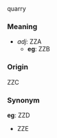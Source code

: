 quarry
### Meaning
+ _adj_: ZZA
    + __eg__: ZZB

### Origin

ZZC

### Synonym

__eg__: ZZD

+ ZZE


